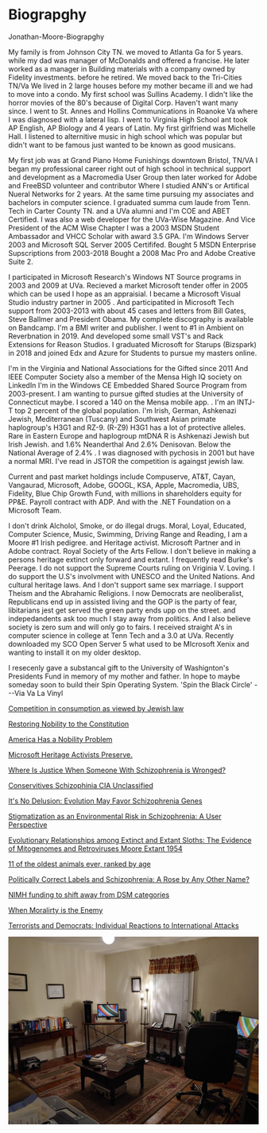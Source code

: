 # Biograpghy
Jonathan-Moore-Biograpghy

My family is from Johnson City TN. we moved to Atlanta Ga for 5 years. while my dad was manager of McDonalds and offered a francise. He later worked as a manager in Building materials with a company owned by Fidelity investments. before he retired. We moved back to the Tri-Cities TN/Va We lived in 2 large houses before my mother became ill and we had to move into a condo. My first school was Sullins Academy. I didn't like the horror movies of the 80's because of Digital Corp. Haven't want many since. I went to St. Annes and Hollins Communications in Roanoke Va where I was diagnosed with a lateral lisp. I went to Virginia High School ant took AP English, AP Biology and 4 years of Latin. My first girlfriend was Michelle Hall. I listened to alternitive music in high school which was popular but didn't want to be famous just wanted to be known as good musicans. 

My first job was at Grand Piano Home Funishings downtown Bristol, TN/VA I began my professional career right out of high school in technical support and development as a Macromedia User Group then later worked for Adobe and FreeBSD volunteer and contributor Where I studied ANN's or Artifical Nueral Networks for 2 years. At the same time pursuing my associates and bachelors in computer science. I graduated summa cum laude from Tenn. Tech in Carter County TN. and a UVa alumni and I'm COE and ABET Certified. I was also a web developer for the UVa-Wise Magazine. And Vice President of the ACM Wise Chapter I was a 2003 MSDN Student Ambassador and VHCC Scholar with award 3.5 GPA. I'm Windows Server 2003 and Microsoft SQL Server 2005 Certififed. Bought 5 MSDN Enterprise Supscriptions from 2003-2018 Bought a 2008 Mac Pro and Adobe Creative Suite 2.

I participated in Microsoft Research's Windows NT Source programs in 2003 and 2009 at UVa. Recieved a market Microsoft tender offer in 2005 which can be used I hope as an appraisial. I became a Microsoft Visual Studio industry partner in 2005 . And participatited in Microsoft Tech support from 2003-2013 with about 45 cases and letters from Bill Gates, Steve Ballmer and President Obama. My complete discography is available on Bandcamp. I'm a BMI writer and publisher. I went to #1 in Ambient on Reverbnation in 2019. And developed some small VST's and Rack Extensions for Reason Studios. I graduated Microsoft for Starups (Bizspark) in 2018 and joined Edx and Azure for Students to pursue my masters online.

I'm in the Virginia and National Associations for the Gifted since 2011 And IEEE Computer Society also a member of the Mensa High IQ society on LinkedIn I'm in the Windows CE Embedded Shared Source Program from 2003-present. I am wanting to pursue gifted studies at the University of Connecticut maybe. I scored a 140 on the Mensa mobile app. . I'm an INTJ- T top 2 percent of the global population. I'm Irish, German, Ashkenazi Jewish, Mediterranean (Tuscany) and Southwest Asian primate haplogroup's H3G1 and RZ-9. (R-Z9) H3G1 has a lot of protective alleles. Rare in Eastern Europe and haplogroup mtDNA R is Ashkenazi Jewish but Irish Jewish. and 1.6% Neanderthal And 2.6% Denisovan. Below the National Average of 2.4% . I was diagnosed with pychosis in 2001 but have a normal MRI. I've read in JSTOR the competition is againgst jewish law.

Current and past market holdings include Compuserve, AT&T, Cayan,
Vangaurad, Microsoft, Adobe, GOOGL, KSA, Apple, Macromedia, UBS, Fidelity, Blue Chip Growth Fund, with millions in shareholders equity for PP&E. Payroll contract with ADP. And with the .NET Foundation on a Microsoft Team.

I don't drink Alcholol, Smoke, or do illegal drugs. Moral, Loyal, Educated, Computer Science, Music, Swimming, Driving Range and Reading, I am a Moore #1 Irish pedigree. and Heritage activist. Microsoft Partner and in Adobe contract. Royal Society of the Arts Fellow. I don't believe in making a persons heritage extinct only forward and extant. I frequently read Burke's Peerage. I do not support the Supreme Courts ruling on Vriginia V. Loving. I do support the U.S's involvment with UNESCO and the United Nations. And cultural heritage laws. And I don't support same sex marriage. I support Theism and the Abrahamic Religions. I now Democrats are neoliberalist, Republicans end up in assisted living and the GOP is the party of fear, libitarians jest get served the green party ends upp on the street. and indepedandents ask too much I stay away from politics. And I also believe society is zero sum and will only go to fairs. I received straight A's in computer science in college at Tenn Tech and a 3.0 at UVa. Recently downloaded my SCO Open Server 5 what used to be MIcrosoft Xenix and wanting to install it on my older desktop.

I resecenly gave a substancal gift to the University of Washignton's Presidents Fund in memory of my mother and father. In hope to maybe someday soon to build their Spin Operating System. 'Spin the Black Circle' ---Via Va La Vinyl

[Competition in consumption as viewed by Jewish law](https://link.springer.com/article/10.1007/BF02388592)

[Restoring Nobility to the Constitution](https://papers.ssrn.com/sol3/papers.cfm?abstract_id=2335822)

[America Has a Nobility Problem](https://www.usatoday.com/story/opinion/2018/07/16/americas-nobility-problem-ruling-class-pays-no-consequences-failure-column/786512002/)

[Microsoft Heritage Activists Preserve.](https://news.microsoft.com/transform/heritage-activists-preserve-global-landmarks-ruined-in-war-threatened-by-time/)

[Where Is Justice When Someone With Schizophrenia is Wronged?](https://www.huffpost.com/archive/ca/entry/douglas-brown-schizophrenia_b_3377642)

[Conservitives Schizophinia CIA Unclassified](CIA-RDP90-00965R000605140002-7.pdf)

[It's No Delusion: Evolution May Favor Schizophrenia Genes](https://www.scientificamerican.com/article/evolution-may-favor-schizophrenia-genes/)

[Stigmatization as an Environmental Risk in Schizophrenia: A User Perspective](https://www.ncbi.nlm.nih.gov/pmc/articles/PMC2659317/)

[Evolutionary Relationships among Extinct and Extant Sloths: The Evidence of Mitogenomes and Retroviruses Moore Extant 1954](https://academic.oup.com/gbe/article/8/3/607/2574116)

[11 of the oldest animals ever, ranked by age](https://www.businessinsider.com/some-of-worlds-oldest-animals-ranked-by-age-2019-4)

[Politically Correct Labels and Schizophrenia: A Rose by Any Other Name?](https://academic.oup.com/schizophreniabulletin/article/27/2/197/1870998)

[NIMH funding to shift away from DSM categories](https://www.apa.org/monitor/2013/07-08/nimh)

[When Moralirty is the Enemy](https://juicyecumenism.com/2018/08/10/roger-wolsey/)

[Terrorists and Democrats: Individual Reactions to International Attacks](https://www.jstor.org/stable/3792587)

![My Office](office.jpg)
